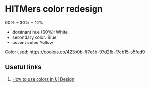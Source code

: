 # HITMers color redesign

60% + 30% + 10%

- dominant hue (60%): White
- secondary color: Blue
- accent color: Yellow

Color used: https://coolors.co/423b0b-ff7e6b-97d2fb-f7cb15-b5fed9

## Useful links

1. [How to use colors in UI Design](https://blog.prototypr.io/how-to-use-colors-in-ui-design-16406ec06753)
